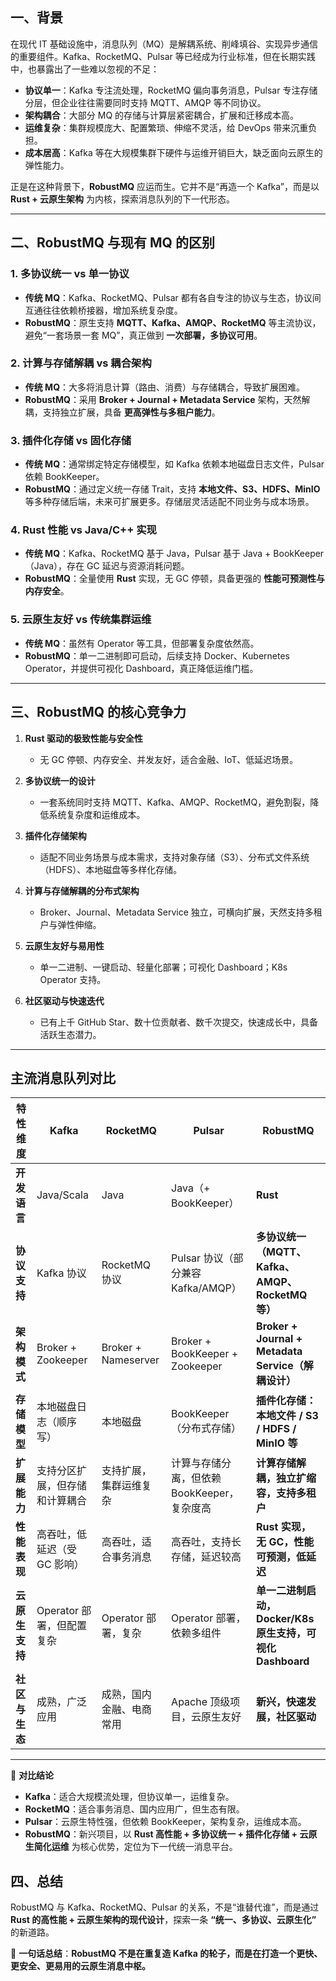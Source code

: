 ## 一、背景

在现代 IT 基础设施中，消息队列（MQ）是解耦系统、削峰填谷、实现异步通信的重要组件。Kafka、RocketMQ、Pulsar 等已经成为行业标准，但在长期实践中，也暴露出了一些难以忽视的不足：

* **协议单一**：Kafka 专注流处理，RocketMQ 偏向事务消息，Pulsar 专注存储分层，但企业往往需要同时支持 MQTT、AMQP 等不同协议。
* **架构耦合**：大部分 MQ 的存储与计算层紧密耦合，扩展和迁移成本高。
* **运维复杂**：集群规模庞大、配置繁琐、伸缩不灵活，给 DevOps 带来沉重负担。
* **成本居高**：Kafka 等在大规模集群下硬件与运维开销巨大，缺乏面向云原生的弹性能力。

正是在这种背景下，**RobustMQ** 应运而生。它并不是“再造一个 Kafka”，而是以 **Rust + 云原生架构** 为内核，探索消息队列的下一代形态。

---

## 二、RobustMQ 与现有 MQ 的区别

### 1. 多协议统一 vs 单一协议

* **传统 MQ**：Kafka、RocketMQ、Pulsar 都有各自专注的协议与生态，协议间互通往往依赖桥接器，增加系统复杂度。
* **RobustMQ**：原生支持 **MQTT、Kafka、AMQP、RocketMQ** 等主流协议，避免“一套场景一套 MQ”，真正做到 **一次部署，多协议可用**。

### 2. 计算与存储解耦 vs 耦合架构

* **传统 MQ**：大多将消息计算（路由、消费）与存储耦合，导致扩展困难。
* **RobustMQ**：采用 **Broker + Journal + Metadata Service** 架构，天然解耦，支持独立扩展，具备 **更高弹性与多租户能力**。

### 3. 插件化存储 vs 固化存储

* **传统 MQ**：通常绑定特定存储模型，如 Kafka 依赖本地磁盘日志文件，Pulsar 依赖 BookKeeper。
* **RobustMQ**：通过定义统一存储 Trait，支持 **本地文件、S3、HDFS、MinIO** 等多种存储后端，未来可扩展更多。存储层灵活适配不同业务与成本场景。

### 4. Rust 性能 vs Java/C++ 实现

* **传统 MQ**：Kafka、RocketMQ 基于 Java，Pulsar 基于 Java + BookKeeper（Java），存在 GC 延迟与资源消耗问题。
* **RobustMQ**：全量使用 **Rust** 实现，无 GC 停顿，具备更强的 **性能可预测性与内存安全**。

### 5. 云原生友好 vs 传统集群运维

* **传统 MQ**：虽然有 Operator 等工具，但部署复杂度依然高。
* **RobustMQ**：单一二进制即可启动，后续支持 Docker、Kubernetes Operator，并提供可视化 Dashboard，真正降低运维门槛。

---

## 三、RobustMQ 的核心竞争力

1. **Rust 驱动的极致性能与安全性**

   * 无 GC 停顿、内存安全、并发友好，适合金融、IoT、低延迟场景。

2. **多协议统一的设计**

   * 一套系统同时支持 MQTT、Kafka、AMQP、RocketMQ，避免割裂，降低系统复杂度和运维成本。

3. **插件化存储架构**

   * 适配不同业务场景与成本需求，支持对象存储（S3）、分布式文件系统（HDFS）、本地磁盘等多样化存储。

4. **计算与存储解耦的分布式架构**

   * Broker、Journal、Metadata Service 独立，可横向扩展，天然支持多租户与弹性伸缩。

5. **云原生友好与易用性**

   * 单一二进制、一键启动、轻量化部署；可视化 Dashboard；K8s Operator 支持。

6. **社区驱动与快速迭代**

   * 已有上千 GitHub Star、数十位贡献者、数千次提交，快速成长中，具备活跃生态潜力。

---

## 主流消息队列对比

| 特性维度      | Kafka              | RocketMQ            | Pulsar                          | **RobustMQ**                                  |
| --------- | ------------------ | ------------------- | ------------------------------- | --------------------------------------------- |
| **开发语言**  | Java/Scala         | Java                | Java（+ BookKeeper）              | **Rust**                                      |
| **协议支持**  | Kafka 协议           | RocketMQ 协议         | Pulsar 协议（部分兼容 Kafka/AMQP）      | **多协议统一（MQTT、Kafka、AMQP、RocketMQ 等）**         |
| **架构模式**  | Broker + Zookeeper | Broker + Nameserver | Broker + BookKeeper + Zookeeper | **Broker + Journal + Metadata Service（解耦设计）** |
| **存储模型**  | 本地磁盘日志（顺序写）        | 本地磁盘                | BookKeeper（分布式存储）               | **插件化存储：本地文件 / S3 / HDFS / MinIO 等**          |
| **扩展能力**  | 支持分区扩展，但存储和计算耦合    | 支持扩展，集群运维复杂         | 计算与存储分离，但依赖 BookKeeper，复杂度高     | **计算存储解耦，独立扩缩容，支持多租户**                        |
| **性能表现**  | 高吞吐，低延迟（受 GC 影响）   | 高吞吐，适合事务消息          | 高吞吐，支持长存储，延迟较高                  | **Rust 实现，无 GC，性能可预测，低延迟**                    |
| **云原生支持** | Operator 部署，但配置复杂  | Operator 部署，复杂      | Operator 部署，依赖多组件               | **单一二进制启动，Docker/K8s 原生支持，可视化 Dashboard**     |
| **社区与生态** | 成熟，广泛应用            | 成熟，国内金融、电商常用        | Apache 顶级项目，云原生友好               | **新兴，快速发展，社区驱动**                              |

---

📌 **对比结论**

* **Kafka**：适合大规模流处理，但协议单一，运维复杂。
* **RocketMQ**：适合事务消息、国内应用广，但生态有限。
* **Pulsar**：云原生特性强，但依赖 BookKeeper，架构复杂，运维成本高。
* **RobustMQ**：新兴项目，以 **Rust 高性能 + 多协议统一 + 插件化存储 + 云原生简化运维** 为核心优势，定位为下一代统一消息平台。



## 四、总结

RobustMQ 与 Kafka、RocketMQ、Pulsar 的关系，不是“谁替代谁”，而是通过 **Rust 的高性能 + 云原生架构的现代设计**，探索一条 **“统一、多协议、云原生化”** 的新道路。

📌 **一句话总结**：**RobustMQ 不是在重复造 Kafka 的轮子，而是在打造一个更快、更安全、更易用的云原生消息中枢。**

